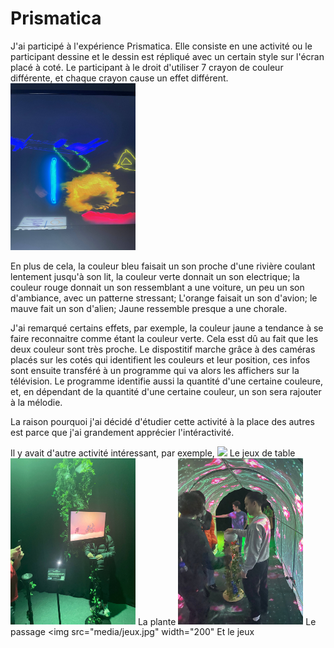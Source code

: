 # Prismatica

J'ai participé à l'expérience Prismatica. Elle consiste en une activité ou le participant dessine et le dessin est répliqué avec un certain style sur l'écran placé à coté. Le participant à le droit d'utiliser 7 crayon de couleur différente, et chaque crayon cause un effet différent. 
<img src="media/Toutecran.jpg" width="200">

En plus de cela, la couleur bleu faisait un son proche d'une rivière coulant lentement jusqu'à son lit, la couleur verte donnait un son electrique; la couleur rouge donnait un son ressemblant a une voiture, un peu un son d'ambiance, avec un patterne stressant; L'orange faisait un son d'avion; le mauve fait un son d'alien; Jaune ressemble presque a une chorale.

J'ai remarqué certains effets, par exemple, la couleur jaune a tendance à se faire reconnaitre comme étant la couleur verte. Cela esst dû au fait que les deux couleur sont très proche. Le dispostitif marche grâce à des caméras placés sur les cotés qui identifient les couleurs et leur position, ces infos sont ensuite transféré à un programme qui va alors les affichers sur la télévision. Le programme identifie aussi la quantité d'une certaine couleure, et, en dépendant de la quantité d'une certaine couleur, un son sera rajouter à la mélodie.

La raison pourquoi j'ai décidé d'étudier cette activité à la place des autres est parce que j'ai grandement apprécier l'intéractivité.

Il y avait d'autre activité intéressant, par exemple,
<img src="media/RPG.jpg" width="200">
Le jeux de table
<img src="media/plante.jpg" width="200">
La plante
<img src="media/Passage.jpg" width="200">
Le passage
<img src="media/jeux.jpg" width="200"
Et le jeux
